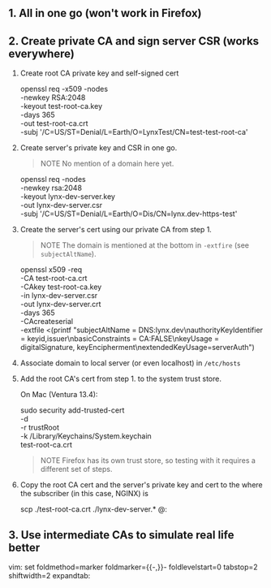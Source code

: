 ## 1. All in one go (won't work in Firefox)

## 2. Create private CA and sign server CSR (works everywhere)

1. Create root CA private key and self-signed cert

    openssl req -x509 -nodes \
      -newkey RSA:2048       \
      -keyout test-root-ca.key    \
      -days 365              \
      -out test-root-ca.crt       \
      -subj '/C=US/ST=Denial/L=Earth/O=LynxTest/CN=test-test-root-ca'

2. Create server's private key and CSR in one go.

   > NOTE
   > No mention of a domain here yet.

    openssl req -nodes   \
      -newkey rsa:2048   \
      -keyout lynx-dev-server.key \
      -out lynx-dev-server.csr    \
      -subj '/C=US/ST=Denial/L=Earth/O=Dis/CN=lynx.dev-https-test'

3. Create the server's cert using our private CA from step 1.

   > NOTE
   > The domain is mentioned at the bottom in `-extfire` (see `subjectAltName`).

    openssl x509 -req    \
      -CA test-root-ca.crt    \
      -CAkey test-root-ca.key \
      -in lynx-dev-server.csr     \
      -out lynx-dev-server.crt    \
      -days 365          \
      -CAcreateserial    \
      -extfile <(printf "subjectAltName = DNS:lynx.dev\nauthorityKeyIdentifier = keyid,issuer\nbasicConstraints = CA:FALSE\nkeyUsage = digitalSignature, keyEncipherment\nextendedKeyUsage=serverAuth")

4. Associate domain to local server (or even localhost) in `/etc/hosts`

5. Add the root CA's cert from step 1. to the system trust store.

   On Mac (Ventura 13.4):

    sudo security add-trusted-cert \
      -d \
      -r trustRoot \
      -k /Library/Keychains/System.keychain \
    test-root-ca.crt

   > NOTE
   > Firefox has its own trust store, so testing with it requires a different set of steps.

6. Copy the root CA cert and the server's private key and cert to the where the subscriber (in this case, NGINX) is

    scp ./test-root-ca.crt ./lynx-dev-server.* <user>@<ip-or-resolvable-name-of-server>:<path>

## 3. Use intermediate CAs to simulate real life better

vim: set foldmethod=marker foldmarker={{-,}}- foldlevelstart=0 tabstop=2 shiftwidth=2 expandtab:

